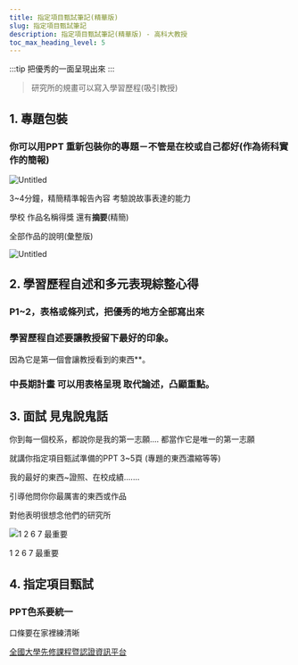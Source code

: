 ```yaml
---
title: 指定項目甄試筆記(精華版)
slug: 指定項目甄試筆記
description: 指定項目甄試筆記(精華版) - 高科大教授
toc_max_heading_level: 5
---  
```


:::tip
把優秀的一面呈現出來
:::


>研究所的規畫可以寫入學習歷程(吸引教授)

## 1. 專題包裝

### 你可以用PPT 重新包裝你的專題－不管是在校或自己都好(作為術科實作的簡報)

![Untitled](https://e.brid.cf/i/2023/02/07/s4vv3j.webp)

3~4分鐘，精簡精準報告內容 考驗說故事表達的能力

學校 作品名稱得獎 還有**摘要**(精簡)

全部作品的說明(彙整版)

![Untitled](https://e.brid.cf/i/2023/02/07/s4tbaj.webp)

## 2. 學習歷程自述和多元表現綜整心得

### P1~2，表格或條列式，把優秀的地方全部寫出來

### **學習歷程自述要讓教授留下最好的印象**。

因為它是第一個會讓教授看到的東西**。

### 中長期計畫 可以用表格呈現 取代論述，凸顯重點。

## 3. 面試 見鬼說鬼話

你到每一個校系，都說你是我的第一志願.... 都當作它是唯一的第一志願

就講你指定項目甄試準備的PPT 3~5頁 (專題的東西濃縮等等)

我的最好的東西~證照、在校成績.......

引導他問你你最厲害的東西或作品

對他表明很想念他們的研究所

![1 2 6 7 最重要](https://e.brid.cf/i/2023/02/07/s4sxug.webp)

1 2 6 7 最重要

## 4. 指定項目甄試

### PPT色系要統一

口條要在家裡練清晰

[全國大學先修課程暨認證資訊平台](https://cis.ncu.edu.tw/ApcourseSys/)